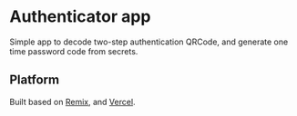 # Authenticator app

Simple app to decode two-step authentication QRCode, and generate one time password code from secrets.

## Platform

Built based on [Remix](https://remix.run), and [Vercel](https://vercel.com).
